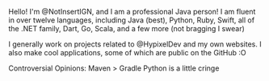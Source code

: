 Hello! I'm @NotInsertIGN, and I am a professional Java person! I am fluent in over twelve languages, including Java (best), Python, Ruby, Swift, all of the .NET family, Dart, Go, Scala, and a few more (not bragging I swear)

I generally work on projects related to @HypixelDev and my own websites. I also make cool applications, some of which are public on the GitHub :O

Controversial Opinions:
  Maven > Gradle
  Python is a little cringe
  
